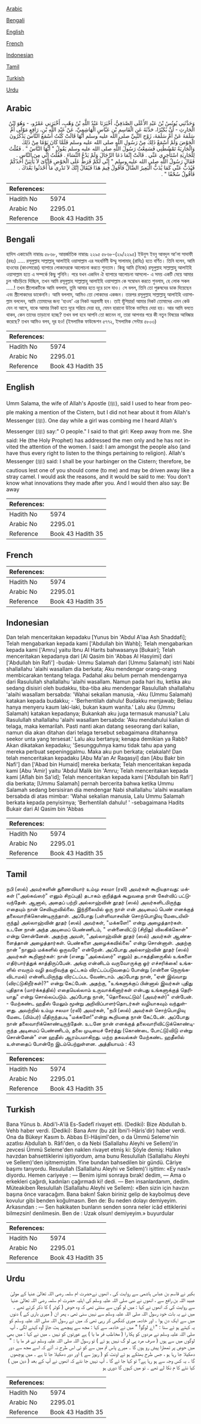 [Arabic](#arabic)

[Bengali](#bengali)

[English](#english)

[French](#french)

[Indonesian](#indonesian)

[Tamil](#tamil)

[Turkish](#turkish)

[Urdu](#urdu)

## Arabic


<div dir="rtl" lang="ar" style={{fontSize:'larger',backgroundColor:'#f8f9fa',padding:20}}>
وَحَدَّثَنِي يُونُسُ بْنُ عَبْدِ الأَعْلَى الصَّدَفِيُّ، أَخْبَرَنَا عَبْدُ اللَّهِ بْنُ وَهْبٍ، أَخْبَرَنِي عَمْرٌو، - وَهُوَ ابْنُ الْحَارِثِ - أَنَّ بُكَيْرًا، حَدَّثَهُ عَنِ الْقَاسِمِ بْنِ عَبَّاسٍ الْهَاشِمِيِّ، عَنْ عَبْدِ اللَّهِ بْنِ، رَافِعٍ مَوْلَى أُمِّ سَلَمَةَ عَنْ أُمِّ سَلَمَةَ، زَوْجِ النَّبِيِّ صلى الله عليه وسلم أَنَّهَا قَالَتْ كُنْتُ أَسْمَعُ النَّاسَ يَذْكُرُونَ الْحَوْضَ وَلَمْ أَسْمَعْ ذَلِكَ مِنْ رَسُولِ اللَّهِ صلى الله عليه وسلم فَلَمَّا كَانَ يَوْمًا مِنْ ذَلِكَ وَالْجَارِيَةُ تَمْشُطُنِي فَسَمِعْتُ رَسُولَ اللَّهِ صلى الله عليه وسلم يَقُولُ ‏"‏ أَيُّهَا النَّاسُ ‏"‏ ‏.‏ فَقُلْتُ لِلْجَارِيَةِ اسْتَأْخِرِي عَنِّي ‏.‏ قَالَتْ إِنَّمَا دَعَا الرِّجَالَ وَلَمْ يَدْعُ النِّسَاءَ ‏.‏ فَقُلْتُ إِنِّي مِنَ النَّاسِ ‏.‏ فَقَالَ رَسُولُ اللَّهِ صلى الله عليه وسلم ‏"‏ إِنِّي لَكُمْ فَرَطٌ عَلَى الْحَوْضِ فَإِيَّاىَ لاَ يَأْتِيَنَّ أَحَدُكُمْ فَيُذَبُّ عَنِّي كَمَا يُذَبُّ الْبَعِيرُ الضَّالُّ فَأَقُولُ فِيمَ هَذَا فَيُقَالُ إِنَّكَ لاَ تَدْرِي مَا أَحْدَثُوا بَعْدَكَ ‏.‏ فَأَقُولُ سُحْقًا ‏"‏ ‏.‏
</div>
<div style={{backgroundColor:'#f8f9fa',padding:20, marginBottom: 10}}><table> <thead> <tr> <th>References:</th> <th></th> </tr> </thead> <tbody><tr><td>Hadith No</td><td>5974</td></tr><tr><td>Arabic No</td><td>2295.01</td></tr><tr><td>Reference</td><td>Book 43 Hadith 35</td></tr></tbody></table></div>

## Bengali


<div dir="ltr" lang="bn" style={{fontSize:'larger',backgroundColor:'#f8f9fa',padding:20}}>
হাদিস একাডেমি নাম্বারঃ ৫৮৬৮, আন্তর্জাতিক নাম্বারঃ ২২৯৫ ৫৮৬৮-(২৯/২২৯৫) ইউনুস ইবনু আবদুল আ'লা সাদাফী (রহঃ) ..... রসূলুল্লাহ সাল্লাল্লাহু আলাইহি ওয়াসাল্লাম এর সহধর্মিণী উম্মু সালামাহ্ (রাযিঃ) হতে বর্ণিত। তিনি বলেন, আমি হাওযের (কাওসারের) ব্যাপারে লোকদেরকে আলোচনা করতে শুনতাম। কিন্তু আমি (নিজে) রসূলুল্লাহ সাল্লাল্লাহু আলাইহি ওয়াসাল্লাম হতে এ সম্পর্কে কিছু শুনিনি। পরে যখন একদিন ঐ ব্যাপারে আলোচনা আসলো- এ সময় একটি মেয়ে আমার চুল আঁচড়িয়ে দিচ্ছিল, তখন আমি রসূলুল্লাহ সাল্লাল্লাহু আলাইহি ওয়াসাল্লাম কে সম্বোধন করতে শুনলাম, হে লোক সকল .....! তখন স্ত্রীলোকটিকে আমি বললাম, তুমি আমার হতে দূরে চলে যাও। সে বলল, তিনি তো পুরুষদের ডাক দিয়েছেন এবং স্ত্রীলোকদের ডাকেননি। আমি বললাম, আমিও তো লোকদের একজন। তারপর রসূলুল্লাহ সাল্লাল্লাহু আলাইহি ওয়াসাল্লাম বললেন, আমি তোমাদের জন্য 'হাওয’ এর নিকট অগ্রগামী হব। তাই হুঁশিয়ার! আমার নিকট তোমাদের এমন কেউ যেন না আসে, যাকে আমার নিকট হতে দূরে সরিয়ে দেয়া হয়, যেমন হারানো উটকে ভাগিয়ে দেয়া হয়। আর আমি বলতে থাকব, কেন তাদের তাড়ানো হচ্ছে? তখন বলা হবে আপনি তো জানেন না, তারা আপনার পরে কী নতুন বিষয়ের আবিষ্কার করেছে? তখন আমিও বলব, দূর হও! (ইসলামিক ফাউন্ডেশন ৫৭৭২, ইসলামিক সেন্টার ৫৮০৩)
</div>
<div style={{backgroundColor:'#f8f9fa',padding:20, marginBottom: 10}}><table> <thead> <tr> <th>References:</th> <th></th> </tr> </thead> <tbody><tr><td>Hadith No</td><td>5974</td></tr><tr><td>Arabic No</td><td>2295.01</td></tr><tr><td>Reference</td><td>Book 43 Hadith 35</td></tr></tbody></table></div>

## English


<div dir="ltr" lang="en" style={{fontSize:'larger',backgroundColor:'#f8f9fa',padding:20}}>
Umm Salama, the wife of Allah's Apostle (ﷺ), said I used to hear from people making a mention of the Cistern, but I did not hear about it from Allah's Messenger (ﷺ). One day while a girl was combing me I heard Allah's Messenger (ﷺ) say:" O people." I said to that girl: Keep away from me. She said: He (the Holy Prophet) has addressed the men only and he has not invited the attention of the women. I said: I am amongst the people also (and have thus every right to listen to the things pertaining to religion). Allah's Messenger (ﷺ) said: I shall be your harbinger on the Cistern; therefore, be cautious lest one of you should come (to me) and may be driven away like a stray camel. I would ask the reasons, and it would be said to me: You don't know what innovations they made after you. And I would then also say: Be away
</div>
<div style={{backgroundColor:'#f8f9fa',padding:20, marginBottom: 10}}><table> <thead> <tr> <th>References:</th> <th></th> </tr> </thead> <tbody><tr><td>Hadith No</td><td>5974</td></tr><tr><td>Arabic No</td><td>2295.01</td></tr><tr><td>Reference</td><td>Book 43 Hadith 35</td></tr></tbody></table></div>

## French


<div dir="ltr" lang="fr" style={{fontSize:'larger',backgroundColor:'#f8f9fa',padding:20}}>

</div>
<div style={{backgroundColor:'#f8f9fa',padding:20, marginBottom: 10}}><table> <thead> <tr> <th>References:</th> <th></th> </tr> </thead> <tbody><tr><td>Hadith No</td><td>5974</td></tr><tr><td>Arabic No</td><td>2295.01</td></tr><tr><td>Reference</td><td>Book 43 Hadith 35</td></tr></tbody></table></div>

## Indonesian


<div dir="ltr" lang="id" style={{fontSize:'larger',backgroundColor:'#f8f9fa',padding:20}}>
Dan telah menceritakan kepadaku [Yunus bin 'Abdul A'laa Ash Shaddafi]; Telah mengabarkan kepada kami ['Abdullah bin Wahb]; Telah mengabarkan kepada kami ['Amru] yaitu Ibnu Al Harits bahwasanya [Bukair]; Telah menceritakan kepadanya dari [Al Qasim bin 'Abbas Al Hasyimi] dari ['Abdullah bin Rafi'] -budak- Ummu Salamah dari [Ummu Salamah] istri Nabi shallallahu 'alaihi wasallam dia berkata; Aku mendengar orang-orang membicarakan tentang telaga. Padahal aku belum pernah mendengarnya dari Rasulullah shallallahu 'alaihi wasallam. Namun pada hari itu, ketika aku sedang disisiri oleh budakku, tiba-tiba aku mendengar Rasulullah shallallahu 'alaihi wasallam bersabda: 'Wahai sekalian manusia, -Aku (Ummu Salamah) katakan kepada budakku; - 'Berhentilah dahulu! Budakku menjawab; Beliau hanya menyeru kaum laki-laki, bukan kaum wanita.' Lalu aku (Ummu Salamah) katakan kepadanya; Bukankah aku juga termasuk manusia? Lalu Rasulullah shallallahu 'alaihi wasallam bersabda: 'Aku mendahului kalian di telaga, maka kemarilah. Pasti nanti akan datang seseorang dari kalian, namun dia akan ditahan dari telaga tersebut sebagaimana ditahannya seekor unta yang tersesat.' Lalu aku bertanya; kenapa demikian ya Rabb? Akan dikatakan kepadaku; 'Sesungguhnya kamu tidak tahu apa yang mereka perbuat sepeninggalmu. Maka aku pun berkata; celakalah! Dan telah menceritakan kepadaku [Abu Ma'an Ar Raqasyi] dan [Abu Bakr bin Nafi'] dan ['Abad bin Humaid] mereka berkata; Telah menceritakan kepada kami [Abu 'Amir] yaitu 'Abdul Malik bin 'Amru; Telah menceritakan kepada kami [Aflah bin Sa'id]; Telah menceritakan kepada kami ['Abdullah bin Rafi'] dia berkata; [Ummu Salamah] pernah bercerita bahwa ketika Ummu Salamah sedang bersisiran dia mendengar Nabi shallallahu 'alaihi wasallam bersabda di atas mimbar: 'Wahai sekalian manusia, Lalu Ummu Salamah berkata kepada penyisirnya; 'Berhentilah dahulu! ' -sebagaimana Hadits Bukair dari Al Qasim bin 'Abbas
</div>
<div style={{backgroundColor:'#f8f9fa',padding:20, marginBottom: 10}}><table> <thead> <tr> <th>References:</th> <th></th> </tr> </thead> <tbody><tr><td>Hadith No</td><td>5974</td></tr><tr><td>Arabic No</td><td>2295.01</td></tr><tr><td>Reference</td><td>Book 43 Hadith 35</td></tr></tbody></table></div>

## Tamil


<div dir="ltr" lang="ta" style={{fontSize:'larger',backgroundColor:'#f8f9fa',padding:20}}>
நபி (ஸல்) அவர்களின் துணைவியார் உம்மு சலமா (ரலி) அவர்கள் கூறியதாவது: மக்கள் ("அல்கவ்ஸர்" எனும் சிறப்புத்) தடாகம் குறித்துக் கூறுவதை நான் கேள்விப் பட்டுவந்தேன். ஆனால், அதைப் பற்றி அல்லாஹ்வின் தூதர் (ஸல்) அவர்களிடமிருந்து எதையும் நான் செவியுறவில்லை. இந்நிலையில் ஒரு நாள் என் அடிமைப் பெண் எனக்குத் தலைவாரிக்கொண்டிருந்தாள். அப்போது (பள்ளிவாசலின் சொற்பொழிவு மேடையிலிருந்து) அல்லாஹ்வின் தூதர் (ஸல்) அவர்கள், "மக்களே!" என்று அழைத்தார்கள். உடனே நான் அந்த அடிமைப் பெண்ணிடம், " என்னைவிட்டு (சிறிது) விலகிக்கொள்" என்று சொன்னேன். அதற்கு அவள், "அல்லாஹ்வின் தூதர் (ஸல்) அவர்கள் ஆண்களைத்தான் அழைத்தார்கள். பெண்களை அழைக்கவில்லை" என்று சொன்னாள். அதற்கு நான் "நானும் மக்களில் ஒருவரே" என்றேன். அப்போது அல்லாஹ்வின் தூதர் (ஸல்) அவர்கள் கூறினார்கள்: நான் (எனது "அல்கவ்ஸர்" எனும்) தடாகத்தினருகில் உங்களை எதிர்பார்த்துக் காத்திருப்பேன். அங்கு என்னிடம் வருவோருக்கு ஓர் எச்சரிக்கை! உங்களில் எவரும் வழி தவறிவந்த ஒட்டகம் விரட்டப்படுவதைப் போன்று (என்னை நெருங்கவிடாமல்) என்னிடமிருந்து விரட்டப்பட வேண்டாம். அப்போது நான், "ஏன் இவ்வாறு (விரட்டுகிறீர்கள்)?" என்று கேட்பேன். அதற்கு, "உங்களுக்குப் பின்னால் இவர்கள் புதிது புதிதாக (மார்க்கத்தில்) எதையெல்லாம் உருவாக்கினார்கள் என்பது உங்களுக்குத் தெரியாது" என்று சொல்லப்படும். அப்போது நான், "தொலையட்டும்! (அவர்கள்)" என்பேன். - மேற்கண்ட ஹதீஸ் மேலும் மூன்று அறிவிப்பாளர்தொடர்கள் வழியாகவும் வந்துள்ளது. அவற்றில் உம்மு சலமா (ரலி) அவர்கள், "நபி (ஸல்) அவர்கள் சொற்பொழிவு மேடை (மிம்பர்) மீதிருந்தபடி "மக்களே!"என்று கூறியதை நான் கேட்டேன். அப்போது நான் தலைவாரிக்கொண்டிருந்தேன். உடனே நான் எனக்குத் தலைவாரிவிட்டுக்கொண்டிருந்த அடிமைப் பெண்ணிடம், தலை முடியைச் சேர்த்து (கொண்டை போட்டு)விடு என்று சொன்னேன்" என ஹதீஸ் ஆரம்பமாகிறது. மற்ற தகவல்கள் மேற்கண்ட ஹதீஸில் உள்ளதைப் போன்றே இடம்பெற்றுள்ளன. அத்தியாயம் : 43
</div>
<div style={{backgroundColor:'#f8f9fa',padding:20, marginBottom: 10}}><table> <thead> <tr> <th>References:</th> <th></th> </tr> </thead> <tbody><tr><td>Hadith No</td><td>5974</td></tr><tr><td>Arabic No</td><td>2295.01</td></tr><tr><td>Reference</td><td>Book 43 Hadith 35</td></tr></tbody></table></div>

## Turkish


<div dir="ltr" lang="tr" style={{fontSize:'larger',backgroundColor:'#f8f9fa',padding:20}}>
Bana Yûnus b. Abdi'l-A'lâ Es-Sadefî rivayet etti. (Dediki): Bize Abdullah b. Vehb haber verdi. (Dediki): Bana Amr (bu zât İbni'l-Hâris'dir) haber verdi. Ona da Bükeyr Kasım b. Abbas El-Hâşimî'den, o da Ümmü Seleme'nin azatlısı Abdullah b. Râfi'den, o da Nebi (Sallallahu Aleyhi ve Sellem)'in zevcesi Ümmü Seleme'den naklen rivayet etmiş ki: Şöyle demiş: Halkın havzdan bahsettiklerini işitiyordum, ama bunu Resulullah (Sallallahu Aleyhi ve Sellem)'den işitmemiştim. Yine bundan bahsedilen bir gündü. Câriye başımı tarıyordu. Resulullah (Sallallahu Aleyhi ve Sellem)'i işittim: «Ey nas!» diyordu. Hemen cariyeye : — Benim işimi sonraya bırak! dedim, — Ama o erkekleri çağırdı, kadınları çağırmadı ki! dedi. — Ben insanlardanım, dedim. Müteakiben Resulullah (Sallallahu Aleyhi ve Sellem): «Ben sizin için havzın başına önce varacağım. Bana bakın! Sakın biriniz gelip de kaybolmuş deve kovulur gibi benden koğulmasın. Ben de: Bu neden dolayı demiyeyim. Arkasından : — Sen hakikaten bunların senden sonra neler icâd ettiklerini bilmezsin! denilmesin. Ben de : Uzak olsun! demiyeyim.» buyurdular
</div>
<div style={{backgroundColor:'#f8f9fa',padding:20, marginBottom: 10}}><table> <thead> <tr> <th>References:</th> <th></th> </tr> </thead> <tbody><tr><td>Hadith No</td><td>5974</td></tr><tr><td>Arabic No</td><td>2295.01</td></tr><tr><td>Reference</td><td>Book 43 Hadith 35</td></tr></tbody></table></div>

## Urdu


<div dir="rtl" lang="ur" style={{fontSize:'larger',backgroundColor:'#f8f9fa',padding:20}}>
بکیر نے قاسم بن عباس ہاشمی سے روایت کی ، انھوں نےحضرت ام سلمہ رضی اللہ تعالیٰ عنہا کے مولیٰ عبید اللہ بن رافع سے ، انھوں نے نبی صلی اللہ علیہ وسلم کی اہلیہ حضرت ام سلمہ رضی اللہ تعالیٰ عنہا سے روایت کی کہ انھوں نے کہا : میں لو گوں سے سنتی تھی کہ وہ حوض ( کوثر ) کا ذکر کرتے تھے ۔ میں نے یہ بات خود رسول اللہ صلی اللہ علیہ وسلم سے نہیں سنی تھی ، پھر ان ( میری باری کے ) دنوں میں سے ایک دن ہوا ۔ اور خادمہ میری کنگھی کر رہی تھی کہ میں نے رسول اللہ صلی اللہ علیہ وسلم کو یہ کہتے ہو ئے سنا : " اے لوگو! " میں نے خادمہ سے کہا : مجھ سے پیچھے ہٹ جاؤ !وہ کہنے لگی ، آپ صلی اللہ علیہ وسلم نے مردوں کو پکا را ( مخاطب فر ما یا ) ہے عورتوں کو نہیں ۔ میں نے کہا : میں بھی لوگوں میں سے ہوں ( صرف مرد ہی لو گ نہیں ہو تے ) تو رسول اللہ صلی اللہ علیہ وسلم نے فر ما یا : " میں حوض پر تمھارا پیش رو ہوں گا ۔ میرے پاس تم میں سے کو ئی اس طرح نہ آئے کہ اسے مجھ سے دور دھکیلا جا رہا ہو ، جس طرح بھٹکے ہو ئے اونٹ کو ( ریوڑ سے ) اور دور دھکیلا جا تا ہے ۔ میں پوچھوں گا ۔ یہ کس وجہ سے ہو رہا ہے؟ تو کہا جا ئے گا ۔ آپ نہیں جا نتے کہ انھوں نے آپ کے بعد ( دین میں ) کیا نئے کا م نکا لے تھے ۔ تو میں کہوں گا دوری ہو
</div>
<div style={{backgroundColor:'#f8f9fa',padding:20, marginBottom: 10}}><table> <thead> <tr> <th>References:</th> <th></th> </tr> </thead> <tbody><tr><td>Hadith No</td><td>5974</td></tr><tr><td>Arabic No</td><td>2295.01</td></tr><tr><td>Reference</td><td>Book 43 Hadith 35</td></tr></tbody></table></div>